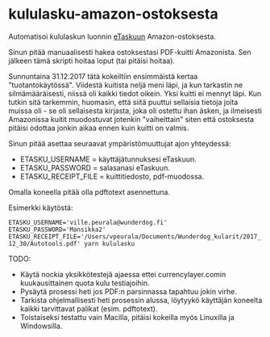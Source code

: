 # kululasku-amazon-ostoksesta

Automatisoi kululaskun luonnin [eTaskuun](https://etasku.fi/) Amazon-ostoksesta.

Sinun pitää manuaalisesti hakea ostoksestasi PDF-kuitti Amazonista. Sen jälkeen tämä skripti hoitaa loput (tai pitäisi hoitaa).

Sunnuntaina 31.12.2017 tätä kokeiltiin ensimmäistä kertaa "tuotantokäytössä". Viidestä kuitista neljä meni läpi, ja kun tarkastin ne silmämääräisesti, niissä oli kaikki tiedot oikein. Yksi kuitti ei mennyt läpi. Kun tutkin sitä tarkemmin, huomasin, että siitä puuttui sellaisia tietoja joita muissa oli - se oli sellaisesta kirjasta, joka oli ostettu ihan äsken, ja ilmeisesti Amazonissa kuitit muodostuvat jotenkin "vaiheittain" siten että ostoksesta pitäisi odottaa jonkin aikaa ennen kuin kuitti on valmis.

Sinun pitää asettaa seuraavat ympäristömuuttujat ajon yhteydessä:
* ETASKU_USERNAME = käyttäjätunnuksesi eTaskuun.
* ETASKU_PASSWORD = salasanasi eTaskuun.
* ETASKU_RECEIPT_FILE = kuittitiedosto, pdf-muodossa.

Omalla koneella pitää olla pdftotext asennettuna.

Esimerkki käytöstä:

`ETASKU_USERNAME='ville.peurala@wunderdog.fi' ETASKU_PASSWORD='Mansikka2' ETASKU_RECEIPT_FILE='/Users/vpeurala/Documents/Wunderdog_kularit/2017_12_30/Autotools.pdf' yarn kululasku`

TODO:
* Käytä nockia yksikkötestejä ajaessa ettei currencylayer.comin kuukausittainen quota kulu testiajoihin.
* Pysäytä prosessi heti jos PDF:n parsinnassa tapahtuu jokin virhe.
* Tarkista ohjelmallisesti heti prosessin alussa, löytyykö käyttäjän koneelta kaikki tarvittavat palikat (esim. pdftotext).
* Toistaiseksi testattu vain Macilla, pitäisi kokeilla myös Linuxilla ja Windowsilla.
